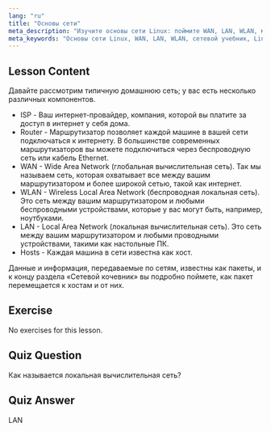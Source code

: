 ```yaml
---
lang: "ru"
title: "Основы сети"
meta_description: "Изучите основы сети Linux: поймите WAN, LAN, WLAN, маршрутизаторы и хосты. Начните свой путь в сетевых технологиях с этого руководства для начинающих!"
meta_keywords: "Основы сети Linux, WAN, LAN, WLAN, сетевой учебник, Linux для начинающих, руководство по сетям, концепции Linux"
---
```


## Lesson Content

Давайте рассмотрим типичную домашнюю сеть; у вас есть несколько различных компонентов.

- ISP - Ваш интернет-провайдер, компания, которой вы платите за доступ в интернет у себя дома.
- Router - Маршрутизатор позволяет каждой машине в вашей сети подключаться к интернету. В большинстве современных маршрутизаторов вы можете подключиться через беспроводную сеть или кабель Ethernet.
- WAN - Wide Area Network (глобальная вычислительная сеть). Так мы называем сеть, которая охватывает все между вашим маршрутизатором и более широкой сетью, такой как интернет.
- WLAN - Wireless Local Area Network (беспроводная локальная сеть). Это сеть между вашим маршрутизатором и любыми беспроводными устройствами, которые у вас могут быть, например, ноутбуками.
- LAN - Local Area Network (локальная вычислительная сеть). Это сеть между вашим маршрутизатором и любыми проводными устройствами, такими как настольные ПК.
- Hosts - Каждая машина в сети известна как хост.

Данные и информация, передаваемые по сетям, известны как пакеты, и к концу раздела «Сетевой кочевник» вы подробно поймете, как пакет перемещается к хостам и от них.

## Exercise

No exercises for this lesson.

## Quiz Question

Как называется локальная вычислительная сеть?

## Quiz Answer

LAN
